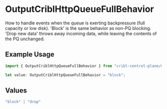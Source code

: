 # OutputCriblHttpQueueFullBehavior

How to handle events when the queue is exerting backpressure (full capacity or low disk). 'Block' is the same behavior as non-PQ blocking. 'Drop new data' throws away incoming data, while leaving the contents of the PQ unchanged.

## Example Usage

```typescript
import { OutputCriblHttpQueueFullBehavior } from "cribl-control-plane/models";

let value: OutputCriblHttpQueueFullBehavior = "block";
```

## Values

```typescript
"block" | "drop"
```